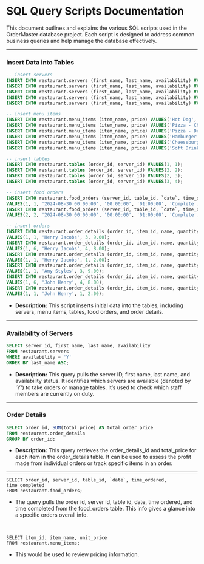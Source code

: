 # SQL Query Scripts Documentation

This document outlines and explains the various SQL scripts used in the OrderMaster database project. Each script is designed to address common business queries and help manage the database effectively.

---

### Insert Data into Tables

```sql
-- insert servers
INSERT INTO restaurant.servers (first_name, last_name, availability) VALUES('John', 'Doe', 'Y');
INSERT INTO restaurant.servers (first_name, last_name, availability) VALUES('Jane', 'Doe', 'N');
INSERT INTO restaurant.servers (first_name, last_name, availability) VALUES('John', 'Smith', 'Y');
INSERT INTO restaurant.servers (first_name, last_name, availability) VALUES('Derrick', 'Jones', 'Y');
INSERT INTO restaurant.servers (first_name, last_name, availability) VALUES('Tody', 'Phillip', 'Y');

-- insert menu items
INSERT INTO restaurant.menu_items (item_name, price) VALUES('Hot Dog', 2.00);
INSERT INTO restaurant.menu_items (item_name, price) VALUES('Pizza - Cheese', 3.00);
INSERT INTO restaurant.menu_items (item_name, price) VALUES('Pizza - Deluxe', 4.00);
INSERT INTO restaurant.menu_items (item_name, price) VALUES('Hamburger', 3.00);
INSERT INTO restaurant.menu_items (item_name, price) VALUES('Cheeseburger', 3.20);
INSERT INTO restaurant.menu_items (item_name, price) VALUES('Soft Drink', 2.00);

-- insert tables
INSERT INTO restaurant.tables (order_id, server_id) VALUES(1, 1);
INSERT INTO restaurant.tables (order_id, server_id) VALUES(2, 2);
INSERT INTO restaurant.tables (order_id, server_id) VALUES(2, 3);
INSERT INTO restaurant.tables (order_id, server_id) VALUES(3, 4);

-- insert food orders 
INSERT INTO restaurant.food_orders (server_id, table_id, `date`, time_ordered, time_completed, status, special_instructions) 
VALUES(1, 1, '2024-08-30 00:00:00', '00:00:00', '01:00:00', 'Complete', 'drink - root beer');
INSERT INTO restaurant.food_orders (server_id, table_id, `date`, time_ordered, time_completed, status, special_instructions) 
VALUES(2, 2, '2024-08-30 00:00:00', '00:00:00', '01:00:00', 'Complete', 'drink - root beer');

-- insert orders
INSERT INTO restaurant.order_details (order_id, item_id, name, quantity, total_price) 
VALUES(1, 1, 'Henry Jacobs', 3, 9.00);
INSERT INTO restaurant.order_details (order_id, item_id, name, quantity, total_price) 
VALUES(1, 6, 'Henry Jacobs', 4, 8.00);
INSERT INTO restaurant.order_details (order_id, item_id, name, quantity, total_price) 
VALUES(1, 1, 'Henry Jacobs', 1, 2.00);
INSERT INTO restaurant.order_details (order_id, item_id, name, quantity, total_price) 
VALUES(1, 1, 'Amy Styles', 3, 9.00);
INSERT INTO restaurant.order_details (order_id, item_id, name, quantity, total_price) 
VALUES(1, 6, 'John Henry', 4, 8.00);
INSERT INTO restaurant.order_details (order_id, item_id, name, quantity, total_price) 
VALUES(1, 1, 'John Henry', 1, 2.00);
```

* **Description:** This script inserts initial data into the tables, including servers, menu items, tables, food orders, and order details.

---

### Availability of Servers

```sql
SELECT server_id, first_name, last_name, availability
FROM restaurant.servers
WHERE availability = 'Y'
ORDER BY last_name ASC;
```
* **Description:** This query pulls the server ID, first name, last name, and availability status. It identifies which servers are available (denoted by 'Y') to take orders or manage tables. It’s used to check which staff members are currently on duty.

---

### Order Details

```sql
SELECT order_id, SUM(total_price) AS total_order_price
FROM restaurant.order_details
GROUP BY order_id;
```
* **Description:** This query retrieves the order_details_id and total_price for each item in the order_details table. It can be used to assess the profit made from individual orders or track specific items in an order.

---

```
SELECT order_id, server_id, table_id, `date`, time_ordered, time_completed
FROM restaurant.food_orders;
```
- The query pulls the order id, server id, table id, date, time ordered, and time completed from the food_orders table. This info gives a glance into a specific orders overall info.
<br>

```
SELECT item_id, item_name, unit_price
FROM restaurant.menu_items;
```
- This would be used to review pricing information.
